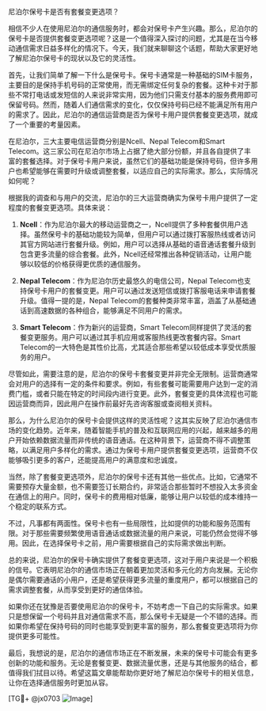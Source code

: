尼泊尔保号卡是否有套餐变更选项？

相信不少人在使用尼泊尔的通信服务时，都会对保号卡产生兴趣。那么，尼泊尔的保号卡是否提供套餐变更选项呢？这是一个值得深入探讨的问题，尤其是在当今移动通信需求日益多样化的情况下。今天，我们就来聊聊这个话题，帮助大家更好地了解尼泊尔保号卡的现状以及它的灵活性。

首先，让我们简单了解一下什么是保号卡。保号卡通常是一种基础的SIM卡服务，主要目的是保持手机号码的正常使用，而无需绑定任何复杂的套餐。这种卡对于那些不常打电话或发短信的人来说非常实用，因为他们只需支付基本的服务费用即可保留号码。然而，随着人们通信需求的变化，仅仅保持号码已经不能满足所有用户的需求了。因此，尼泊尔的通信运营商是否为保号卡用户提供套餐变更选项，就成了一个重要的考量因素。

在尼泊尔，三大主要电信运营商分别是Ncell、Nepal Telecom和Smart Telecom。这三家公司在尼泊尔市场上占据了绝大部分份额，并且各自提供了丰富的套餐选择。对于保号卡用户来说，虽然它们的基础功能是保持号码，但许多用户也希望能够在需要时升级或调整套餐，以适应自己的实际需求。那么，实际情况如何呢？

根据我的调查和与用户的交流，尼泊尔的三大运营商确实为保号卡用户提供了一定程度的套餐变更选项。具体来说：

1. **Ncell**：作为尼泊尔最大的移动运营商之一，Ncell提供了多种套餐供用户选择。虽然保号卡的基础功能较为简单，但用户可以通过拨打客服热线或者访问其官方网站进行套餐升级。例如，用户可以选择从基础的语音通话套餐升级到包含更多流量的综合套餐。此外，Ncell还经常推出各种促销活动，让用户能够以较低的价格获得更优质的通信服务。

2. **Nepal Telecom**：作为尼泊尔历史最悠久的电信公司，Nepal Telecom也支持保号卡用户的套餐变更。用户可以通过发送短信或拨打客服电话来申请套餐升级。值得一提的是，Nepal Telecom的套餐种类非常丰富，涵盖了从基础通话到高速数据的各种组合，能够满足不同用户的需求。

3. **Smart Telecom**：作为新兴的运营商，Smart Telecom同样提供了灵活的套餐变更服务。用户可以通过其手机应用或客服热线更改套餐内容。Smart Telecom的一大特色是其性价比高，尤其适合那些希望以较低成本享受优质服务的用户。

尽管如此，需要注意的是，尼泊尔的保号卡套餐变更并非完全无限制。运营商通常会对用户的选择有一定的条件和要求。例如，有些套餐可能需要用户达到一定的消费门槛，或者只能在特定的时间段内进行变更。此外，套餐变更的具体流程也可能因运营商而异，因此用户在操作前最好先咨询客服或查阅相关资料。

那么，为什么尼泊尔的保号卡会提供这样的灵活性呢？这其实反映了尼泊尔通信市场的变化趋势。近年来，随着智能手机的普及和互联网应用的兴起，越来越多的用户开始依赖数据流量而非传统的语音通话。在这种背景下，运营商不得不调整策略，以满足用户多样化的需求。通过为保号卡用户提供套餐变更选项，运营商不仅能够吸引更多的客户，还能提高用户的满意度和忠诚度。

当然，除了套餐变更选项外，尼泊尔的保号卡还有其他一些优点。比如，它通常不需要预存大量金额，也不需要签订长期合约，非常适合那些暂时不想投入太多资金在通信上的用户。同时，保号卡的费用相对低廉，能够让用户以较低的成本维持一个稳定的联系方式。

不过，凡事都有两面性。保号卡也有一些局限性，比如提供的功能和服务范围有限。对于那些需要频繁使用语音通话或数据流量的用户来说，可能仍然会觉得不够用。因此，在选择保号卡之前，用户需要根据自己的实际需求做出判断。

总的来说，尼泊尔的保号卡确实提供了套餐变更选项，这对于用户来说是一个积极的信号。它表明尼泊尔的通信市场正在朝着更加灵活和多元化的方向发展。无论你是偶尔需要通话的小用户，还是希望获得更多流量的重度用户，都可以根据自己的需求调整套餐，从而享受到更好的通信体验。

如果你还在犹豫是否要使用尼泊尔的保号卡，不妨考虑一下自己的实际需求。如果只是想保留一个号码并且对通信需求不高，那么保号卡无疑是一个不错的选择。而如果你希望在保持号码的同时也能享受到更丰富的服务，那么套餐变更选项将为你提供更多可能性。

最后，我想说的是，尼泊尔的通信市场正在不断发展，未来的保号卡可能会有更多创新的功能和服务。无论是套餐变更、数据流量优惠，还是与其他服务的结合，都值得我们拭目以待。希望这篇文章能帮助你更好地了解尼泊尔保号卡的相关信息，让你在选择通信服务时更加从容。

[TG💪+ @jx0703 ![Image](https://github.com/user-attachments/assets/dbca1d08-cadb-493c-b0ec-ad6f7a83f270)]